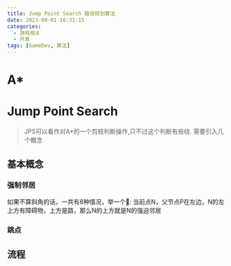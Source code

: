 ```yaml
---
title: Jump Point Search 路径规划算法
date: 2023-09-01 16:31:15
categories:
  - 游戏相关
  - 开发
tags: [GameDev, 算法]
---
```


# A* 

# Jump Point Search
> JPS可以看作对A*的一个剪枝判断操作,只不过这个判断有些绕. 需要引入几个概念
## 基本概念

### 强制邻居
如果不算斜角的话，一共有8种情况，举一个🌰: 当前点N，父节点P在左边，N的左上方有障碍物，上方是路，那么N的上方就是N的强迫邻居

### 跳点

## 流程
